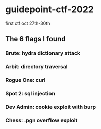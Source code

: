 # guidepoint-ctf-2022
first ctf oct 27th-30th

## The 6 flags I found
### Brute: hydra dictionary attack
### Arbit: directory traversal
### Rogue One: curl
### Spot 2: sql injection
### Dev Admin: cookie exploit with burp
### Chess: .pgn overflow exploit

